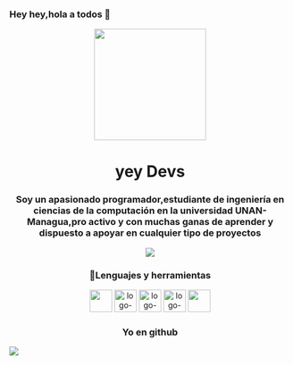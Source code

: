 ### Hey hey,hola a todos 👋


<div id="header" align="center">
<img src="https://cdn.glitch.global/0274ea33-4baa-4c6b-b5da-053eb6d7ad1e/logo%20moderno%20jr%20png.png?v=1672851687084" width="200" />
<h1>yey Devs</h1>
  <h3 align="center">Soy un apasionado programador,estudiante de ingeniería en ciencias de la computación en la universidad UNAN-Managua,pro activo y con muchas ganas de aprender y dispuesto a apoyar en cualquier tipo de proyectos
  </h3>
</div>

<div id="badges" align="center">
    <a href="https://twitter.com/qwetyxd" target="_blank"> 
<img src="https://img.shields.io/twitter/follow/qwetyxd?color=green&logo=twitter&style=for-the-badge" alt"insignia de twitter">
    </a>

</div>

<h3 align="center" >🏫Lenguajes y herramientas</h3>
<div align="center">
    <img src="https://cdn.jsdelivr.net/gh/devicons/devicon/icons/html5/html5-plain-wordmark.svg" alt="" width="40"
    height="40">
    <img src="https://cdn.jsdelivr.net/gh/devicons/devicon/icons/css3/css3-plain-wordmark.svg" alt="logo-html" width="40" height="40">
   <img src="https://cdn.jsdelivr.net/gh/devicons/devicon/icons/dotnetcore/dotnetcore-original.svg" alt="logo-net" width="40" height="40">
    <img src="https://cdn.jsdelivr.net/gh/devicons/devicon/icons/microsoftsqlserver/microsoftsqlserver-plain-wordmark.svg" alt="logo-sql" width="40" height="40">
    <img src="https://cdn.jsdelivr.net/gh/devicons/devicon/icons/windows8/windows8-original.svg" width="40" height="40" />
                                                                                                                  
</div>

   <h3 align="center" >Yo en github</h3>
<div align="left">
<a href="https://git.io/streak-stats"><img src="https://streak-stats.demolab.com?user=johs7&theme=tokyonight"/></a>
 </div>
  


<!--
**johs7/johs7** is a ✨ _special_ ✨ repository because its `README.md` (this file) appears on your GitHub profile.

Here are some ideas to get you started:

🔭 I’m currently working on ...
- 🌱 I’m currently learning ...
- 👯 I’m looking to collaborate on ...
- 🤔 I’m looking for help with ...
- 💬 Ask me about ...
- 📫 How to reach me: ...
- 😄 Pronouns: ...
- ⚡ Fun fact: ...
-->

